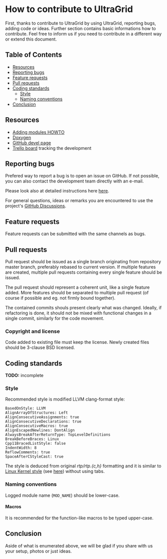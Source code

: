 # How to contribute to UltraGrid
First, thanks to contribute to UltraGrid by using UltraGrid, reporting bugs,
adding code or ideas. Further section contains basic informations how to
contribute. Feel free to inform us if you need to contribute in a different
way or extend this document.

## Table of Contents

* [Resources](#resources)
* [Reporting bugs](#reporting-bugs)
* [Feature requests](#feature-requests)
* [Pull requests](#pull-requests)
* [Coding standards](#coding-standards)
   * [Style](#style)
   * [Naming conventions](#naming-conventions)
* [Conclusion](#conclusion)

## Resources

- [Adding modules HOWTO](doc/ADDING-MODULES.md)
- [Doxygen](https://frakira.fi.muni.cz/~xpulec/ultragrid-doxygen/html/)
- [GitHub devel page](https://github.com/CESNET/UltraGrid/wiki/Developer-Documentation)
- [Trello board](https://trello.com/b/PjZW4sas/ultragrid-development) tracking the development

## Reporting bugs

Prefered way to report a bug is to open an issue on GitHub. If not possible,
you can also contact the development team directly with an e-mail.

Please look also at detailed instructions here [here](doc/REPORTING-BUGS.md).

For general questions, ideas or remarks you are encountered to use the project's
[GitHub Discussions](https://github.com/CESNET/UltraGrid/discussions).

## Feature requests
Feature requests can be submitted with the same channels as bugs.

## Pull requests

Pull request should be issued as a single branch originating from repository
master branch, preferably rebased to current version. If multiple features are
created, multiple pull requests containing every single feature should be
issued.

The pull request should represent a coherent unit, like a single feature added.
More features should be separated to multiple pull request (of course if possible
and eg. not firmly bound together).

The contained commits shouls present clearly what was changed. Ideally,
if refactoring is done, it should not be mixed with functional changes
in a single commit, similarly for the code movement.

### Copyright and license

Code added to existing file must keep the license. Newly created files should be
3-clause BSD licensed.

## Coding standards
**TODO:** incomplete

### Style

Recommended style is modified LLVM clang-format style:
```
BasedOnStyle: LLVM
AlignArrayOfStructures: Left
AlignConsecutiveAssignments: true
AlignConsecutiveDeclarations: true
AlignConsecutiveMacros: true
AlignEscapedNewlines: DontAlign
AlwaysBreakAfterReturnType: TopLevelDefinitions
BreakBeforeBraces: Linux
Cpp11BracedListStyle: false
IndentWidth: 8
ReflowComments: true
SpaceAfterCStyleCast: true
````

The style is deduced from original _rtp/rtp.{c,h}_ formatting and it
is similar to [Linux Kernel
style](https://www.kernel.org/doc/Documentation/process/coding-style.rst)
(see [here](https://clang.llvm.org/docs/ClangFormatStyleOptions.html#examples))
without using tabs.

### Naming conventions

Logged module name (`MOD_NAME`) should be lower-case.

#### Macros

It is recommended for the function-like macros to be typed upper-case.

## Conclusion
Aside of what is enumerated above, we will be glad if you share with us your
setup, photos or just ideas.


